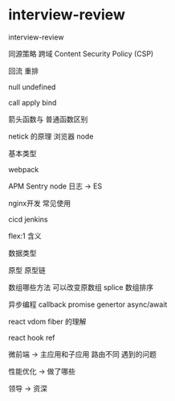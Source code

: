 # interview-review
interview-review

同源策略 跨域  Content Security Policy (CSP)

回流 重排

null  undefined

call apply bind

箭头函数与 普通函数区别


netick 的原理     浏览器  node    

基本类型 

webpack

APM  Sentry  node 日志 -> ES


nginx开发 常见使用   


cicd jenkins

flex:1 含义

数据类型

原型 原型链

数组哪些方法 可以改变原数组    splice
数组排序

异步编程  callback  promise     genertor  async/await

react vdom fiber 的理解 

react hook    ref

微前端 -> 主应用和子应用 路由不同  遇到的问题

性能优化 -> 做了哪些



领导  ->  资深